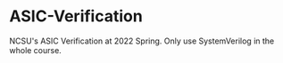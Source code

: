 # ASIC-Verification
NCSU's ASIC Verification at 2022 Spring. Only use SystemVerilog in the whole course.
